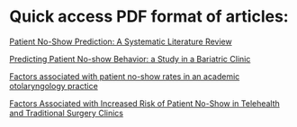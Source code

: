 # Quick access PDF format of articles:

[Patient No-Show Prediction: A Systematic Literature Review](https://www.ncbi.nlm.nih.gov/pmc/articles/PMC7517206/pdf/entropy-22-00675.pdf)

[Predicting Patient No-show Behavior: a Study in a Bariatric Clinic](https://link-springer-com.proxy.library.stonybrook.edu/content/pdf/10.1007/s11695-018-3480-9.pdf)

[Factors associated with patient no-show rates in an academic otolaryngology practice](https://www.ncbi.nlm.nih.gov/pmc/articles/PMC5814324/pdf/nihms891080.pdf)

[Factors Associated with Increased Risk of Patient No-Show in Telehealth and Traditional Surgery Clinics](https://www.ncbi.nlm.nih.gov/pmc/articles/PMC7470818/pdf/main.pdf)
